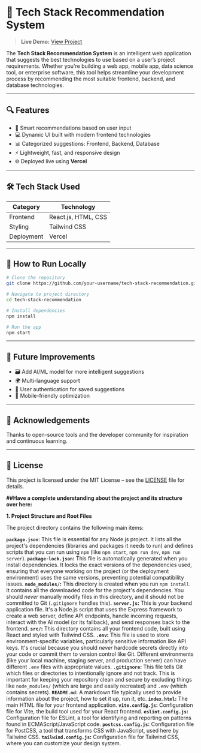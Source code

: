 

# 🚀 Tech Stack Recommendation System

> **Live Demo:** [View Project](https://tech-stack-recommendation-6w3m-gwpj4dqrz-nidhishaas-projects.vercel.app)

The **Tech Stack Recommendation System** is an intelligent web application that suggests the best technologies to use based on a user’s project requirements. Whether you're building a web app, mobile app, data science tool, or enterprise software, this tool helps streamline your development process by recommending the most suitable frontend, backend, and database technologies.

---

## 🔍 Features

* 🧠 Smart recommendations based on user input
* 💻 Dynamic UI built with modern frontend technologies
* 📊 Categorized suggestions: Frontend, Backend, Database
* ⚡ Lightweight, fast, and responsive design
* 🌐 Deployed live using **Vercel**

---

## 🛠️ Tech Stack Used

| Category   | Technology          |
| ---------- | ------------------- |
| Frontend   | React.js, HTML, CSS |
| Styling    | Tailwind CSS        |
| Deployment | Vercel              |

---



## 📂 How to Run Locally

```bash
# Clone the repository
git clone https://github.com/your-username/tech-stack-recommendation.git

# Navigate to project directory
cd tech-stack-recommendation

# Install dependencies
npm install

# Run the app
npm start
```

---

## 🧠 Future Improvements

* 🗃️ Add AI/ML model for more intelligent suggestions
* 🌍 Multi-language support
* 🔐 User authentication for saved suggestions
* 📱 Mobile-friendly optimization

---

## 🙌 Acknowledgements

Thanks to open-source tools and the developer community for inspiration and continuous learning.

---


## 📜 License

This project is licensed under the MIT License – see the [LICENSE](LICENSE) file for details.





**##Have a complete understanding about the project and its structure over here:**




**1. Project Structure and Root Files**

The project directory contains the following main items:

**`package.json`**: This file is essential for any Node.js project. It lists all the project's dependencies (libraries and packages it needs to run) and defines scripts that you can run using `npm` (like `npm start`, `npm run dev`, `npm run server`).
**`package-lock.json`:** This file is automatically generated when you install dependencies. It locks the exact versions of the dependencies used, ensuring that everyone working on the project (or the deployment environment) uses the same versions, preventing potential compatibility issues.
**`node_modules/`:** This directory is created when you run `npm install`. It contains all the downloaded code for the project's dependencies. You should *never* manually modify files in this directory, and it should not be committed to Git (`.gitignore` handles this).
**`server.js`:** This is your backend application file. It's a Node.js script that uses the Express framework to create a web server, define API endpoints, handle incoming requests, interact with the AI model (or its fallback), and send responses back to the frontend.
**`src/`:** This directory contains all your frontend code, built using React and styled with Tailwind CSS.
**`.env`:** This file is used to store environment-specific variables, particularly sensitive information like API keys. It's crucial because you should *never* hardcode secrets directly into your code or commit them to version control like Git. Different environments (like your local machine, staging server, and production server) can have different `.env` files with appropriate values.
**`.gitignore`:** This file tells Git which files or directories to intentionally ignore and not track. This is important for keeping your repository clean and secure by excluding things like `node_modules/` (which are large and easily recreated) and `.env` (which contains secrets).
**`README.md`:** A markdown file typically used to provide information about the project, how to set it up, run it, etc.
**`index.html`:** The main HTML file for your frontend application.
**`vite.config.js`:** Configuration file for Vite, the build tool used for your React frontend.
**`eslint.config.js`:** Configuration file for ESLint, a tool for identifying and reporting on patterns found in ECMAScript/JavaScript code.
**`postcss.config.js`:** Configuration file for PostCSS, a tool that transforms CSS with JavaScript, used here by Tailwind CSS.
**`tailwind.config.js`:** Configuration file for Tailwind CSS, where you can customize your design system.



